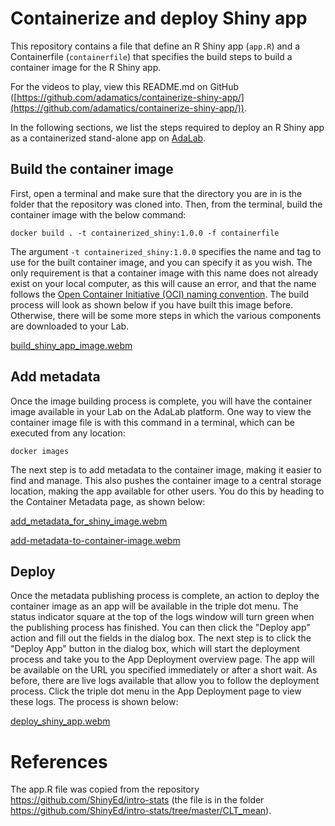 # Containerize and deploy Shiny app
This repository contains a file that define an R Shiny app (`app.R`) and a Containerfile (`containerfile`) that specifies the build steps to build a container image for the R Shiny app.

For the videos to play, view this README.md on GitHub ([https://github.com/adamatics/containerize-shiny-app/](https://github.com/adamatics/containerize-shiny-app/)).

In the following sections, we list the steps required to deploy an R Shiny app as a containerized stand-alone app on [AdaLab](https://adamatics.com/index.php/platform-2/).

## Build the container image
First, open a terminal and make sure that the directory you are in is the folder that the repository was cloned into. Then, from the terminal, build the container image with the below command:

```docker build . -t containerized_shiny:1.0.0 -f containerfile```

The argument `-t containerized_shiny:1.0.0` specifies the name and tag to use for the built container image, and you can specify it as you wish. The only requirement is that a container image with this name does not already exist on your local computer, as this will cause an error, and that the name follows the [Open Container Initiative (OCI) naming convention](https://github.com/containers/image/blob/main/docker/reference/regexp.go). The build process will look as shown below if you have built this image before. Otherwise, there will be some more steps in which the various components are downloaded to your Lab.

[build_shiny_app_image.webm](https://github.com/adamatics/containerize-shiny-app/assets/149479200/f843be3d-ea55-4fd4-b55b-873fe248cc67)

## Add metadata
Once the image building process is complete, you will have the container image available in your Lab on the AdaLab platform. One way to view the container image file is with this command in a terminal, which can be executed from any location:

```docker images```

The next step is to add metadata to the container image, making it easier to find and manage. This also pushes the container image to a central storage location, making the app available for other users. You do this by heading to the Container Metadata page, as shown below:

[add_metadata_for_shiny_image.webm](https://github.com/adamatics/containerize-shiny-app/assets/149479200/b662c591-c429-41a1-b7ee-707ed4c8cfef)

[add-metadata-to-container-image.webm](https://github.com/adamatics/containerize-shiny-app/assets/149479200/8b2a1d57-e8f2-4745-abc1-0d50bbadb69d)

## Deploy
Once the metadata publishing process is complete, an action to deploy the container image as an app will be available in the triple dot menu. The status indicator square at the top of the logs window will turn green when the publishing process has finished. You can then click the "Deploy app" action and fill out the fields in the dialog box. The next step is to click the "Deploy App" button in the dialog box, which will start the deployment process and take you to the App Deployment overview page. The app will be available on the URL you specified immediately or after a short wait. As before, there are live logs available that allow you to follow the deployment process. Click the triple dot menu in the App Deployment page to view these logs. The process is shown below:

[deploy_shiny_app.webm](https://github.com/adamatics/containerize-shiny-app/assets/149479200/2508d66b-8d7d-4830-a532-4838df1e2bf7)


# References
The app.R file was copied from the repository https://github.com/ShinyEd/intro-stats (the file is in the folder https://github.com/ShinyEd/intro-stats/tree/master/CLT_mean).
